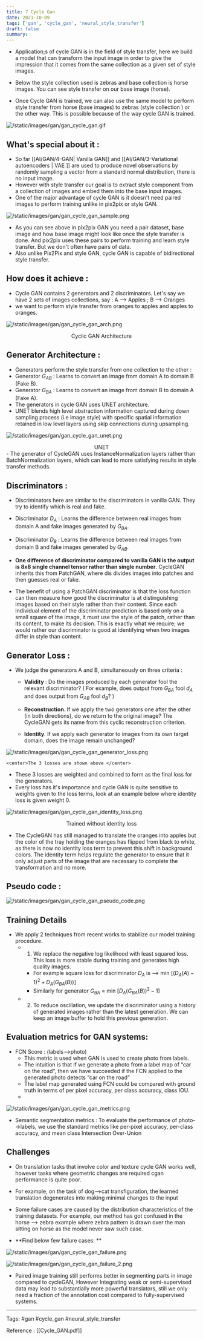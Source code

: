 ```yaml
---
title: 7 Cycle Gan
date: 2021-10-09
tags: ['gan', 'cycle_gan', 'neural_style_transfer']
draft: false
summary: 
---
```

- Application;s of cycle GAN is in the field of style transfer, here we build a model that can transform the input image in order to give the impression that it comes from the same collection as a given set of style images. 

- Below the style collection used is zebras and base collection is horse images. You can see style transfer on our base image (horse). 

- Once Cycle GAN is trained, we can also use the same model to perform style transfer from horse (base images) to zebras (style collection ) or the other way. This is possible because of the way cycle GAN is trained.


![/static/images/gan/gan_cycle_gan.gif](/static/images/gan/gan_cycle_gan.gif)



## What's special about it :

- So far  [[AI/GAN/4-GAN| Vanilla GAN]] and [[AI/GAN/3-Variational autoencoders | VAE ]] are used to produce novel observations by randomly sampling a vector from a standard normal distribution, there is no input image. 
- However with style transfer our goal is to extract style component from a collection of images and embed them into the base input images.
- One of the major advantage of cycle GAN  is it doesn't need paired images to perform training unlike in pix2pix or style GAN.


![/static/images/gan/gan_cycle_gan_sample.png](/static/images/gan/gan_cycle_gan_sample.png)


- As you can see above in pix2pix GAN you need a pair dataset, base image and how base image might look like once the style transfer is done. And pix2pix uses these pairs to perform training and learn style transfer. But we don't often have pairs of data.
- Also unlike Pix2Pix and style GAN, cycle GAN is capable of bidirectional style transfer. 


## How does it achieve :

- Cycle GAN contains 2 generators and 2 discriminators. Let's say we have 2 sets of images collections, say :   A --> Apples ; B --> Oranges 
- we want to perform style transfer from oranges to apples and apples to oranges. 


![/static/images/gan/gan_cycle_gan_arch.png](/static/images/gan/gan_cycle_gan_arch.png)
<center>Cyclic GAN Architecture</center>

## Generator Architecture :

- Generators perform the style transfer from one collection to the other :	 
- Generator $G_{AB}$ : Learns to convert an image from domain A to domain B (Fake B).
- Generator $G_{BA}$ :  Learns to convert an image from domain B to domain A (Fake A).
- The generators in cycle GAN uses UNET architecture.
- UNET blends high level abstraction information captured during down sampling process (i.e image style) with specific spatial information retained in low level layers using skip connections during upsampling. 

 
![/static/images/gan/gan_cycle_gan_unet.png](/static/images/gan/gan_cycle_gan_unet.png)
<center>UNET</center>
- The generator of CycleGAN uses InstanceNormalization layers rather than BatchNormalization layers, which can lead to more satisfying results in style transfer methods. 

## Discriminators :

- Discriminators here are similar to the discriminators in vanilla GAN. They try to identify which is real and fake. 
- Discriminator $D_{A}$ : Learns the difference between real images from domain A and fake images generated by  $G_{BA}$.
- Discriminator  $D_{B}$ : Learns the difference between real images from domain B and fake images generated by $G_{AB}$. 
- **One difference of discriminator compared to vanilla GAN is the output is 8x8 single channel tensor rather than single number**. CycleGAN inherits this from PatchGAN, where dis divides images into patches and then guesses real or fake.  

- The benefit of using a PatchGAN discriminator is that the loss function can then measure how good the discriminator is at distinguishing images based on their style rather than their content. Since each individual element of the discriminator prediction is based only on a small square of the image, it must use the style of the patch, rather than its content, to make its decision. This is exactly what we require; we would rather our discriminator is good at identifying when two images differ in style than content.
	
## Generator Loss :

-  We judge the generators A and B, simultaneously on three criteria :
	 - **Validity** : Do the images produced by each generator fool the relevant discriminator? ( For example, does output from $G_{BA}$ fool $d_{A}$ and does output from $G_{AB}$ fool $d_{B}$? )
	- **Reconstruction**. If we apply the two generators one after the other (in both directions), do we return to the original image? The CycleGAN gets its name from this cyclic reconstruction criterion.

	- **Identity**. If we apply each generator to images from its own target domain, does the image remain unchanged?

	
![/static/images/gan/gan_cycle_gan_generator_loss.png](/static/images/gan/gan_cycle_gan_generator_loss.png)

	<center>The 3 losses are shown above </center>

- These 3 losses are weighted and combined to form as the final loss for the generators. 
- Every loss has it's importance and cycle GAN is quite sensitive to weights given to the loss terms, look at an example below where identity loss is given weight 0. 


![/static/images/gan/gan_cycle_gan_identity_loss.png](/static/images/gan/gan_cycle_gan_identity_loss.png)

<center>Trained without identity loss</center>

- The CycleGAN has still managed to translate the oranges into apples but the color of the tray holding the oranges has flipped from black to white, as there is now no identity loss term to prevent this shift in background colors. The identity term helps regulate the generator to ensure that it only adjust parts of the image that are necessary to complete the transformation and no more.
		
## Pseudo code :


![/static/images/gan/gan_cycle_gan_pseudo_code.png](/static/images/gan/gan_cycle_gan_pseudo_code.png)



## Training Details 

- We apply 2 techniques from recent works to stabilize our model training procedure.
	- 1. We replace the negative log likelihood with least squared loss. This loss is more stable during training and generates high quality images.
		- For example square loss for discriminator  $D_{A}$ is --> min $[ (D_{A}(A) - 1)^2 + D_A(G_{BA}(B))]$
		- Similarly for generator $G_{BA}$ = min $[ D_A(G_{BA}(B))^2 - 1 ]$
	- 2. To reduce oscillation, we update the discriminator using a history of generated images rather than the latest generation. We can keep an image buffer to hold this previous generation. 


## Evaluation metrics for GAN systems:

- FCN Score : (labels-->photo)
	- This metric is used when GAN is used to create photo from labels. 		
	- The intuition is that if we generate a photo from a label map of “car on the road”, then we have succeeded if the FCN applied to the generated photo detects “car on the road”
	- The label map generated using FCN could be compared with ground truth in terms of per pixel accuracy, per class accuracy, class IOU.
	- 
![/static/images/gan/gan_cycle_gan_metrics.png](/static/images/gan/gan_cycle_gan_metrics.png)


- Semantic segmentation metrics : To evaluate the performance of photo-->labels, we use the standard metrics like per-pixel accuracy, per-class accuracy, and mean class Intersection Over-Union


## Challenges 

- On translation tasks that involve color and texture cycle GAN works well, however tasks where geometric changes are required cgan performance is quite poor.
- For example, on the task of dog-->cat transfiguration, the learned translation degenerates into making minimal changes to the input
- Some failure cases are caused by the distribution characteristics of the training datasets. For example, our method has got confused in the horse --> zebra example where zebra pattern is drawn over the man sitting on horse as the model never saw such case. 

- **Find below few failure cases: **

 
![/static/images/gan/gan_cycle_gan_failure.png](/static/images/gan/gan_cycle_gan_failure.png)
 

 
![/static/images/gan/gan_cycle_gan_failure_2.png](/static/images/gan/gan_cycle_gan_failure_2.png)


- Paired image training still performs better in segmenting parts in image compared to cycleGAN, However Integrating weak or semi-supervised data may lead to substantially more powerful translators, still we only need a fraction of the annotation cost compared to	 fully-supervised systems.


---
Tags:
#gan
#cycle_gan
#neural_style_transfer

Reference : 
[[Cycle_GAN.pdf]]

